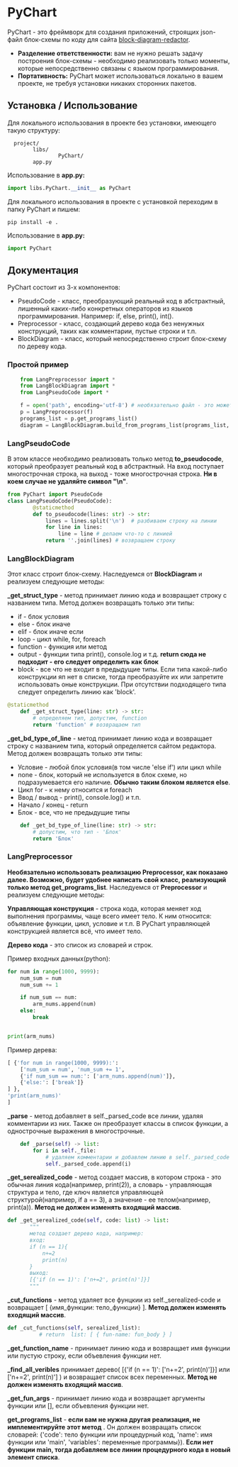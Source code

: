 # PyChart
PyChart - это фреймворк для создания приложений, строящих json-файл блок-схемы по коду для сайта [block-diagram-redactor](https://programforyou.ru/block-diagram-redactor"block-diagram-redactor").
- **Разделение ответственности:** вам не нужно решать задачу построения блок-схемы - необходимо реализовать только моменты, которые непосредственно связаны с языком программирования.
- **Портативность:** PyChart может использоваться локально в вашем проекте, не требуя установки никаких сторонних пакетов.
## Установка / Использование
Для локального использования в проекте без установки, имеющего такую структуру:
```
  project/
		libs/
				PyChart/
		app.py
```
Использование в **app.py:**

```python
import libs.PyChart.__init__ as PyChart
```
Для локального использования в проекте c  установкой переходим в папку PyChart и пишем:
```
pip install -e .
```
Использование в **app.py:**
```python
import PyChart
```
## Документация
PyChart состоит из 3-х компонентов:
- PseudoCode - класс, преобразующий реальный код в абстрактный, лишенный каких-либо конкретных операторов из языков программирования. Например: if, else, print(), int().
- Preprocessor - класс, создающий дерево кода без ненужных конструкций, таких как комментарии, пустые строки и т.п.
- BlockDiagram - класс, который непосредственно строит блок-схему по дереву кода.
###  Простой пример
```python
	from LangPreprocessor import *
	from LangBlockDiagram import *
	from LangPseudoCode import *

	f = open('path', encoding='utf-8') # необязательно файл - это может быть список строк.
	p = LangPreprocessor(f)
	programs_list = p.get_programs_list()
	diagram = LangBlockDiagram.build_from_programs_list(programs_list, LangPseudoCode)
```
### LangPseudoCode
В этом классе необходимо реализовать только метод **to_pseudocode**, который преобразует реальный код в абстрактный. На вход поступает многострочная строка, на выход - тоже многострочная строка. **Ни в коем случае не удаляйте символ "\n"**.
```python
from PyChart import PseudoCode
class LangPseudoCode(PseudoCode):
		@staticmethod
		def to_pseudocode(lines: str) -> str:
			lines = lines.split('\n')  # разбиваем строку на линии
			for line in lines:
				line = line # делаем что-то с линией
			return ''.join(lines) # возвращаем строку
```
### LangBlockDiagram
Этот класс строит блок-схему. Наследуемся от **BlockDiagram** и реализуем следующие методы:

 **_get_struct_type** - метод принимает линию кода и возвращает строку с названием типа. Метод должен возвращать только эти типы:
 - if - блок условия
 - else - блок иначе
 - elif - блок иначе если
 - loop - цикл while, for, foreach
 - function - функция или метод
 - output - функции типа print(), console.log и т.д. **return сюда не подходит - его следует определить как блок**
 - block - все что не входит в предыдущие типы.
	Если типа какой-либо конструкции яп нет в списке, тогда преобразуйте их или запретите использовать оные конструкции. При отсутствии подходящего типа следует определить линию как 'block'.
```python
@staticmethod
    def _get_struct_type(line: str) -> str:
		# определяем тип, допустим, function
        return 'function' # возвращаем тип
```
 **_get_bd_type_of_line** - метод принимает линию кода и возвращает строку с названием типа, который определяется сайтом редактора. Метод должен возвращать только эти типы: 
 - Условие - любой блок условия(в том числе 'else if') или цикл while
 - none - блок, который не используется в блок схеме, но подразумевается его наличие. **Обычно таким блоком является else**.
 - Цикл for - к нему относится и foreach
 - Ввод / вывод - print(), console.log() и т.п.
 - Начало / конец - return
 - Блок - все, что не предыдущие типы
```python
    def _get_bd_type_of_line(line: str) -> str:
        # допустим, что тип - 'Блок'
		return 'Блок'
```
### LangPreprocessor
**Необязательно использовать реализацию Preprocessor, как показано далее. Возможно, будет удобнее написать свой класс, реализующий только метод get_programs_list**. Наследуемся от **Preprocessor** и реализуем следующие методы:

**Управляющая конструкция** - строка кода, которая меняет ход выполнения программы, чаще всего имеет тело. К ним относится: объявление функции, цикл, условие и т.п. В PyChart управляющей конструкцией является всё, что имеет тело.

**Дерево кода** - это список из словарей и строк. 

Пример входных данных(python):
```python
for num in range(1000, 9999):
	num_sum = num
	num_sum += 1

    if num_sum == num:
        arm_nums.append(num)
	else:
		break


print(arm_nums)
```
Пример дерева:
```python
[ {'for num in range(1000, 9999):': 
	['num_sum = num', 'num_sum += 1',
	{'if num_sum == num:': ['arm_nums.append(num)']},
	{'else:': ['break']}
] },
'print(arm_nums)'
]
```

**_parse** - метод добавляет  в self._parsed_code все линии,  удаляя комментарии из них. Также он преобразует классы в список функции, а однострочные выражения в многострочные.
```python
	def _parse(self) -> list:
		for i in self._file:
			# удаляем комментарии и добавлем линию в self._parsed_code
			self._parsed_code.append(i)
```
 **_get_serealized_code** - метод создает массив, в котором строка - это обычная линия кода(например, print(2)), а словарь - управляющая структура и тело, где ключ является управляющей структурой(например, if a == 3), а значение - ее телом(например, print(a)). **Метод не должен изменять входящий массив**.
 ```python
def _get_serealized_code(self, code: list) -> list:
        """
        метод создает дерево кода, например:
		вход:
		if (n == 1){
			n+=2
			print(n)
		}
		выход:
		[{'if (n == 1)': ['n+=2', print(n)']}]
        """
```
 **_cut_functions** -  метод удаляет все фунцкии из self._serealized-code и возвращает [ {имя_функции: тело_функции} ]. **Метод должен изменять входящий массив**.
 ```python
def _cut_functions(self, serealized_list):
           # return  list: [ { fun-name: fun_body } ]
```
**_get_function_name** - принимает линию кода и возвращает имя функции или пустую строку, если объевления функции нет.

**_find_all_veribles**  принимает дерево( [{'if (n == 1)': ['n+=2', print(n)']}] или ['n+=2', print(n)'] ) и возвращает список всех переменных. **Метод не должен изменять входящий массив**.

**_get_fun_args** - принимает линию кода и возвращает аргументы функции или [], если объевления функции нет.

**get_programs_list** - **если вам не нужна другая реализация, не имплементируйте этот метод** . Он должен возвращать список словарей:  {'code': тело функции или процедурный код, 'name': имя функции или 'main', 'variables': переменные программы}). **Если нет функции main, тогда добавляем все линии процедурного кода в новый элемент списка**.